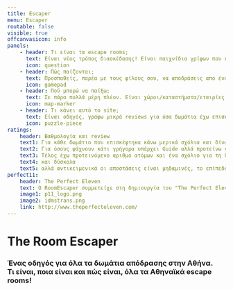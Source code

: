 ```yaml
---
title: Escaper
menu: Escaper
routable: false
visible: true
offcanvasicon: info
panels:
    - header: Τι είναι τα escape rooms;
      text: Είναι νέος τρόπος διασκέδασης! Είναι παιχνίδια γρίφων που παίζονται ομαδικά σε χώρους που σχεδιάστηκαν για να γίνουν μια μικρή περιπέτεια. Πρακτικά, είναι η live action έκδοση των αντίστοιχων παιχνιδιών στον υπολογιστή.
      icon: question
    - header: Πώς παίζονται;
      text: Προσπαθείς, παρέα με τους φίλους σου, να αποδράσεις απο ένα μυστήριο δωμάτιο που σε κλείδωσαν. Θα βρεις μέσα στο δωμάτιο κλειδωμένα ντουλάπια, πόρτες και λουκέτα καθώς και γρίφους για το πώς θα τα ανοίξεις. Ψάχνεις, λύνεις και (ίσως) αποδράς.
      icon: gamepad
    - header: Πού μπορώ να παίξω;
      text: Σε πάρα πολλά μέρη πλέον. Είναι χώροι/καταστήματα/εταιρίες (τα λέω venues γιατί το κάθε ένα έχει συχνά πάνω από 1 δωμάτια) που έχουν σχεδιάσει μερικά δωμάτια, και κλείνοντας ραντεβού εσύ και η ομάδα σου ξεκινάτε μια απόδραση. Εδώ θα βρεις πληροφορίες για όλα όσα βρίσκονται στην Αθήνα.
      icon: map-marker
    - header: Τι κάνει αυτό το site;
      text: Είναι οδηγός, γράφω μικρά reviews για όσα δωμάτια έχω επισκεφτεί ο ίδιος. Θα βρεις στη σελίδα λίστα με όλα τα escape room, χάρτη με τις τοποθεσίες, guide και λίγα tips για κερασάκι. Σκοπός μου είναι να βοηθήσω στην επιλογή σου για το επόμενο δωμάτιο (που ξεφυτρώνουν σα μαργαρίτες!!).
      icon: puzzle-piece
ratings:
    header: Βαθμολογία και review
    text1: Για κάθε δωμάτιο που επισκέφτηκα κάνω μερικά σχόλια και δίνω μια εντύπωση. Εννοείται spoiler-free όλα. Δεν ήθελα να γίνουν όλα ένας αριθμός, οπότε οι βαθμολογίες είναι ενδεικτικές. Βαθμολογώ σύμφωνα με το πόσο καλά πέρασα (υποκειμενικό full). Υπάρχει λόγος για την κάθε βαθμολόγηση, τα 5άρια είναι αυτά που με άφησαν απόλυτα ικανοποιημένο, δεν είναι αψεγάδιαστα.
    text2: Για όσους ψάχνουν κάτι γρήγορα υπάρχει Guide αλλά προτείνω να διαβάσεις και το review, μην πας με κλειστά μάτια. Όσο πιο πολύ αγαπάς τους γρίφους και τα παιχνίδια, τόσο πιο κοντά θα νιώθεις με το πώς είδα το δωμάτιο.
    text3: Τέλος έχω προτεινόμενο αριθμό ατόμων και ένα σχόλιο για τη δυσκολία. Τα έχω ως εύκολα
    text4: και δύσκολα
    text5: αλλά αντικειμενικά οι αποστάσεις είναι μηδαμινές, το επίπεδο είναι σχεδόν το ίδιο, μην παρεξηγηθούμε!
perfect11:
    header: The Perfect Eleven
    text: Ο RoomEscaper συμμετείχε στη δημιουργία του "The Perfect Eleven". Καιρός ήταν μετά απο τόσο καιρό να συμμετάσχω κι εγώ σε ένα δωμάτιο νομίζω. Το παιχνίδι είναι κομμάτι της IDMS. 3 ώρες, παίζεις και στους δρόμους και σε εσωτερικό χώρο, περίπου ίσα μοιρασμένα. Το πήγαμε για κάτι διαφορετικό.
    image1: p11_logo.png
    image2: idmstrans.png
    link: http://www.theperfecteleven.com/
---
```


# The Room Escaper
### Ένας οδηγός για όλα τα δωμάτια απόδρασης στην Αθήνα.<br>Τι είναι, ποια είναι και πώς είναι, όλα τα Αθηναϊκά escape rooms!
